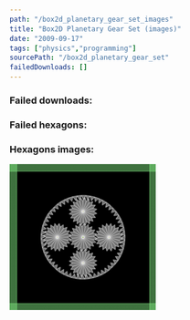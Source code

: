 ```yaml
---
path: "/box2d_planetary_gear_set_images"
title: "Box2D Planetary Gear Set (images)"
date: "2009-09-17"
tags: ["physics","programming"]
sourcePath: "/box2d_planetary_gear_set"
failedDownloads: []
---
```



### Failed downloads:

### Failed hexagons:

### Hexagons images:
![pgs.png_hexagon.png](pgs.png_hexagon.png)

